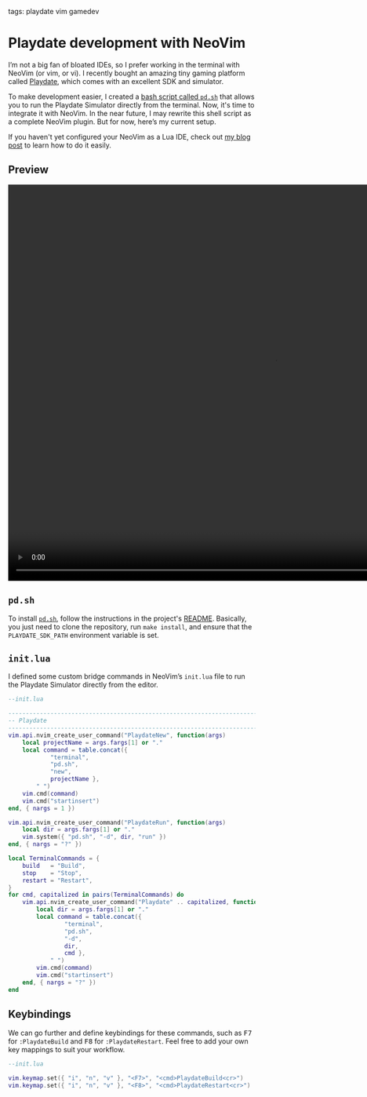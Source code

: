 <!-- Description: -->

tags: playdate vim gamedev

# Playdate development with NeoVim

I’m not a big fan of bloated IDEs, so I prefer working in the terminal with NeoVim (or vim, or vi). I recently bought an amazing tiny gaming platform called [Playdate](https://play.date/), which comes with an excellent SDK and simulator.

To make development easier, I created a [bash script called `pd.sh`](https://github.com/dknight/pd.sh) that allows
you to run the Playdate Simulator directly from the terminal. Now, it's time to integrate it with NeoVim. In the
near future, I may rewrite this shell script as a complete NeoVim plugin. But for now, here’s my current setup.

If you haven't yet configured your NeoVim as a Lua IDE, check out [my blog post](https://dknight.github.io/2025-05-08-neovim-lua-ide/) to learn how to do it easily.

## Preview

<video width="1078" height="808" controls>
	<source src="/assets/video/nvim-playdate.mp4" type="video/mp4">
	Your browser does not support the video tag.
</video>

## `pd.sh`

To install [`pd.sh`](https://github.com/dknight/pd.sh), follow the instructions in the project's
[README](https://github.com/dknight/pd.sh/blob/main/README.md). Basically, you just need to clone the
repository, run `make install`, and ensure that the `PLAYDATE_SDK_PATH` environment variable is set.

## `init.lua`

I defined some custom bridge commands in NeoVim’s `init.lua` file to run the Playdate Simulator directly from the editor.

```lua
--init.lua

-------------------------------------------------------------------------------
-- Playdate
-------------------------------------------------------------------------------
vim.api.nvim_create_user_command("PlaydateNew", function(args)
	local projectName = args.fargs[1] or "."
	local command = table.concat({
			"terminal",
			"pd.sh",
			"new",
			projectName },
		" ")
	vim.cmd(command)
	vim.cmd("startinsert")
end, { nargs = 1 })

vim.api.nvim_create_user_command("PlaydateRun", function(args)
	local dir = args.fargs[1] or "."
	vim.system({ "pd.sh", "-d", dir, "run" })
end, { nargs = "?" })

local TerminalCommands = {
	build   = "Build",
	stop    = "Stop",
	restart = "Restart",
}
for cmd, capitalized in pairs(TerminalCommands) do
	vim.api.nvim_create_user_command("Playdate" .. capitalized, function(args)
		local dir = args.fargs[1] or "."
		local command = table.concat({
				"terminal",
				"pd.sh",
				"-d",
				dir,
				cmd },
			" ")
		vim.cmd(command)
		vim.cmd("startinsert")
	end, { nargs = "?" })
end
```

## Keybindings

We can go further and define keybindings for these commands, such as <kbd>F7</kbd> for `:PlaydateBuild` and
<kbd>F8</kbd> for `:PlaydateRestart`. Feel free to add your own key mappings to suit your workflow.

```lua
--init.lua

vim.keymap.set({ "i", "n", "v" }, "<F7>", "<cmd>PlaydateBuild<cr>")
vim.keymap.set({ "i", "n", "v" }, "<F8>", "<cmd>PlaydateRestart<cr>")
```